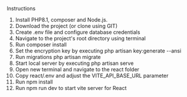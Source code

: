 Instructions
1.  Install PHP8.1, composer and Node.js.
2.	Download the project (or clone using GIT)
3.	Create .env file and configure database credentials
4.	Navigate to the project's root directory using terminal
5.	Run composer install
6.	Set the encryption key by executing php artisan key:generate --ansi
7.	Run migrations php artisan migrate
8.	Start local server by executing php artisan serve
9.	Open new terminal and navigate to the react folder
10.	Copy react/.env and adjust the VITE_API_BASE_URL parameter
11.	Run npm install
12.	Run npm run dev to start vite server for React
